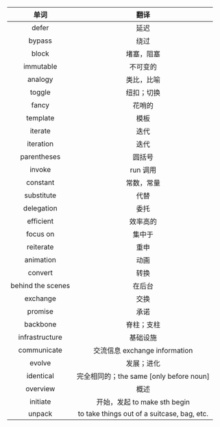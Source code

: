 |       单词        |                    翻译                     |
| :---------------: | :-----------------------------------------: |
|       defer       |                    延迟                     |
|      bypass       |                    绕过                     |
|       block       |                 堵塞，阻塞                  |
|     immutable     |                  不可变的                   |
|      analogy      |                 类比，比喻                  |
|      toggle       |                 纽扣；切换                  |
|       fancy       |                   花哨的                    |
|     template      |                    模板                     |
|      iterate      |                    迭代                     |
|     iteration     |                    迭代                     |
|    parentheses    |                   圆括号                    |
|      invoke       |                  run 调用                   |
|     constant      |                 常数，常量                  |
|    substitute     |                    代替                     |
|    delegation     |                    委托                     |
|     efficient     |                  效率高的                   |
|     focus on      |                   集中于                    |
|     reiterate     |                    重申                     |
|     animation     |                    动画                     |
|      convert      |                    转换                     |
| behind the scenes |                   在后台                    |
|     exchange      |                    交换                     |
|      promise      |                    承诺                     |
|     backbone      |                 脊柱；支柱                  |
|  infrastructure   |                  基础设施                   |
|    communicate    |        交流信息 exchange information        |
|      evolve       |                 发展；进化                  |
|     identical     |   完全相同的；the same [only before noun]   |
|     overview      |                    概述                     |
|     initiate      |        开始，发起 to make sth begin         |
|      unpack       | to take things out of a suitcase, bag, etc. |